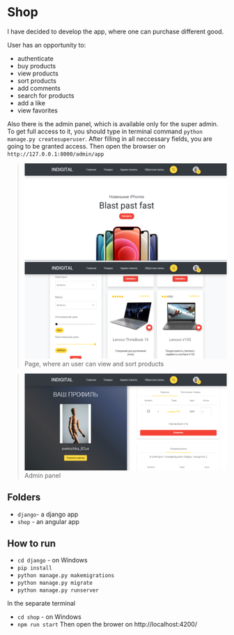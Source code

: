 # Shop
 I have decided to develop the app, where one can purchase different good.<br/>

 User has an opportunity to:
  * authenticate
  * buy products
  * view products
  * sort products
  * add comments
  * search for products 
  * add a like
  * view favorites

Also there is the admin panel, which is available only for the super admin. To get full access to it, you should type in terminal command `python manage.py createsuperuser`. After filling in all  neccessary fields, you are going to be granted access. Then open the browser on `http://127.0.0.1:8000/admin/app`

> ![Screenshot](screenshots/screen1.png)
> ![Screenshot](screenshots/screen2.PNG)
> Page, where an user can view and sort products

> ![Screenshot](screenshots/screen4.PNG)
> Admin panel

## Folders
* `django`- a django app
* `shop` - an angular app

## How to run 
* `cd django` - on Windows
* `pip install`
* `python manage.py makemigrations`
* `python manage.py migrate`
* `python manage.py runserver`<br/>

In the separate terminal 

* `cd shop` - on Windows
* `npm run start` 
Then open the brower on http://localhost:4200/ 
